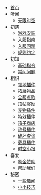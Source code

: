 * [首页](README.md)
* 听闻
    * [无限时空](aboutISaT.md)
* 初遇
    * [游戏安装](installgame.md)
    * [入服指南](firstjoin.md)
    * [入服问题](joinproblem.md)
    * [规则约定](rules.md)
* 初知
    * [基础指令](command.md)
    * [常问问题](question.md)
* 相识
    * [领地插件](residence.md)
    * [拓展物品](itemsadder.md)
    * [全服点歌](allmusic.md)
    * [顶帖奖励](bbstopper.md)
    * [宠物插件](companions.md)
    * [特效插件](procosmetics.md)
    * [箱子商店](quickshop.md)
    * [称号插件](tags.md)
    * [破坏查询](coreprotect.md)
    * [载具插件](vehicles.md)
    * [时空小报](news.md)
* 喜爱
    * [氪金赞助](donate.md)
    * [帮助我们](helpus.md)
* 秘密
    * [一些趣闻](eggs.md)
    * [小小技巧](tips.md)
    